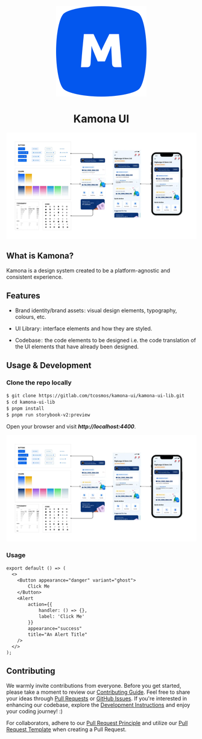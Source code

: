 <div align="center">
    <img src="./assets/images/logo-primary-lg.svg" alt="Moniepoint primary Logo">
    <h1>Kamona UI</h1>
</div>

[![Moniepoint Cover Image](/assets/images/kamona-layout.png)](https://gitlab.com/tcosmos/kamona-ui/kamona-ui-lib)

## What is Kamona?

Kamona is a design system created to be a platform-agnostic and consistent experience.

## Features

- Brand identity/brand assets : visual design elements, typography, colours, etc.

- UI Library : interface elements and how they are styled.

- Codebase :  the code elements to be designed i.e. the code translation of the UI elements that have already been designed.

## Usage & Development

### Clone the repo locally

```bash
$ git clone https://gitlab.com/tcosmos/kamona-ui/kamona-ui-lib.git
$ cd kamona-ui-lib
$ pnpm install
$ pnpm run storybook-v2:preview
```

Open your browser and visit **_http://localhost:4400_**.

[![Moniepoint Cover Image](/assets/images/kamona-layout.png)](https://gitlab.com/tcosmos/kamona-ui/kamona-ui-lib)

### Usage

```tsx
export default () => (
  <>
    <Button appearance="danger" variant="ghost">
        Click Me
    </Button>
    <Alert
        action={{
            handler: () => {},
            label: 'Click Me'
        }}
        appearance="success"
        title="An Alert Title"
    />
  </>
);
```

## Contributing

We warmly invite contributions from everyone. Before you get started, please take a moment to review our [Contributing Guide](https://ant.design/docs/react/contributing). Feel free to share your ideas through [Pull Requests](https://github.com/ant-design/ant-design/pulls) or [GitHub Issues](https://github.com/ant-design/ant-design/issues). If you're interested in enhancing our codebase, explore the [Development Instructions](https://github.com/ant-design/ant-design/wiki/Development) and enjoy your coding journey! :)

For collaborators, adhere to our [Pull Request Principle](https://github.com/ant-design/ant-design/wiki/PR-principle) and utilize our [Pull Request Template](https://github.com/ant-design/ant-design/wiki/PR-principle#pull-request-template) when creating a Pull Request.
